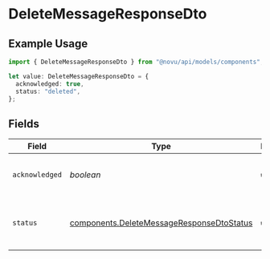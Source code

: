 # DeleteMessageResponseDto

## Example Usage

```typescript
import { DeleteMessageResponseDto } from "@novu/api/models/components";

let value: DeleteMessageResponseDto = {
  acknowledged: true,
  status: "deleted",
};
```

## Fields

| Field                                                                                                  | Type                                                                                                   | Required                                                                                               | Description                                                                                            |
| ------------------------------------------------------------------------------------------------------ | ------------------------------------------------------------------------------------------------------ | ------------------------------------------------------------------------------------------------------ | ------------------------------------------------------------------------------------------------------ |
| `acknowledged`                                                                                         | *boolean*                                                                                              | :heavy_check_mark:                                                                                     | A boolean stating the success of the action                                                            |
| `status`                                                                                               | [components.DeleteMessageResponseDtoStatus](../../models/components/deletemessageresponsedtostatus.md) | :heavy_check_mark:                                                                                     | The status enum for the performed action                                                               |